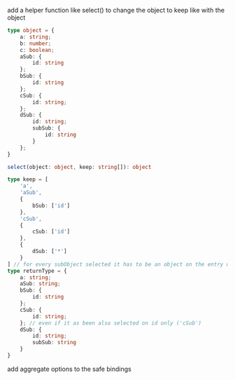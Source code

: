 add a helper function like select() to change the object to keep
like with the object

```typescript
type object = {
    a: string;
    b: number;
    c: boolean;
    aSub: {
        id: string
    };
    bSub: {
        id: string
    };
    cSub: {
        id: string;
    };
    dSub: {
        id: string;
        subSub: {
            id: string
        }
    };
}

select(object: object, keep: string[]): object

type keep = [
    'a', 
    'aSub',
    {
        bSub: ['id']
    }, 
    'cSub',
    {
        cSub: ['id']
    },
    {
        dSub: ['*']
    }
] // for every subObject selected it has to be an object on the entry object
type returnType = {
    a: string;
    aSub: string;
    bSub: {
        id: string
    };
    cSub: {
        id: string;
    }; // even if it as been also selected on id only ('cSub')
    dSub: {
        id: string;
        subSub: string
    }
}
```

add aggregate options to the safe bindings